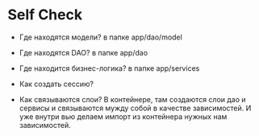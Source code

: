 # Self Check

- Где находятся модели?
в папке app/dao/model

- Где находятся DAO? 
в папке app/dao

- Где находится бизнес-логика?
в папке app/services

- Как создать сессию?


- Как связываются слои?
В контейнере, там создаются слои дао и сервисы и связываются мужду собой в качестве зависимостей.
И уже внутри вью делаем импорт из контейнера нужных нам зависимостей.
